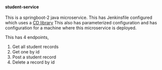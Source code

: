 #### student-service
This is a springboot-2 java microservice. This has Jenkinsfile configured which uses a [CD library](Link)
This also has parameterized configuration and has configuration for a machine where this microservice is deployed.

This has 4 endpoints,
 1. Get all student records
 2. Get one by id
 3. Post a student record
 4. Delete a record by id

